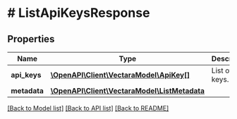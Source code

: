 # # ListApiKeysResponse

## Properties

Name | Type | Description | Notes
------------ | ------------- | ------------- | -------------
**api_keys** | [**\OpenAPI\Client\VectaraModel\ApiKey[]**](ApiKey.md) | List of API keys. | [optional]
**metadata** | [**\OpenAPI\Client\VectaraModel\ListMetadata**](ListMetadata.md) |  | [optional]

[[Back to Model list]](../../README.md#models) [[Back to API list]](../../README.md#endpoints) [[Back to README]](../../README.md)
